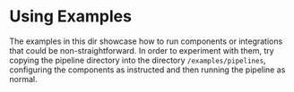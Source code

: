 
# Using Examples

The examples in this dir showcase how to run components or integrations that could be non-straightforward.
In order to experiment with them, try copying the pipeline directory into the directory `/examples/pipelines`, configuring the components as instructed and then running the pipeline as normal.
